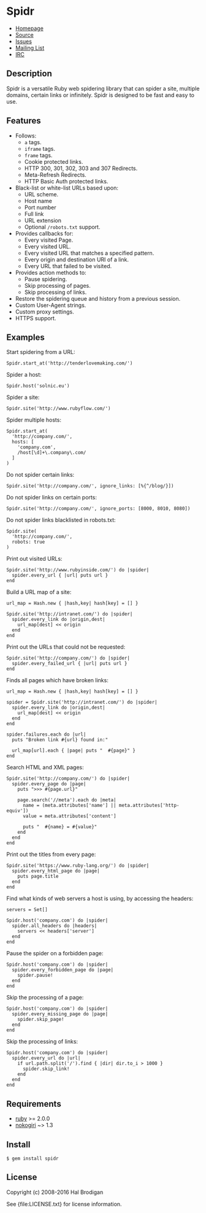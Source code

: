# Spidr

* [Homepage](https://github.com/postmodern/spidr#readme)
* [Source](https://github.com/postmodern/spidr)
* [Issues](https://github.com/postmodern/spidr/issues)
* [Mailing List](http://groups.google.com/group/spidr)
* [IRC](http://webchat.freenode.net/?channels=spidr&uio=d4)

## Description

Spidr is a versatile Ruby web spidering library that can spider a site,
multiple domains, certain links or infinitely. Spidr is designed to be fast
and easy to use.

## Features

* Follows:
  * `a` tags.
  * `iframe` tags.
  * `frame` tags.
  * Cookie protected links.
  * HTTP 300, 301, 302, 303 and 307 Redirects.
  * Meta-Refresh Redirects.
  * HTTP Basic Auth protected links.
* Black-list or white-list URLs based upon:
  * URL scheme.
  * Host name
  * Port number
  * Full link
  * URL extension
  * Optional `/robots.txt` support.
* Provides callbacks for:
  * Every visited Page.
  * Every visited URL.
  * Every visited URL that matches a specified pattern.
  * Every origin and destination URI of a link.
  * Every URL that failed to be visited.
* Provides action methods to:
  * Pause spidering.
  * Skip processing of pages.
  * Skip processing of links.
* Restore the spidering queue and history from a previous session.
* Custom User-Agent strings.
* Custom proxy settings.
* HTTPS support.

## Examples

Start spidering from a URL:

    Spidr.start_at('http://tenderlovemaking.com/')

Spider a host:

    Spidr.host('solnic.eu')

Spider a site:

    Spidr.site('http://www.rubyflow.com/')

Spider multiple hosts:

    Spidr.start_at(
      'http://company.com/',
      hosts: [
        'company.com',
        /host[\d]+\.company\.com/
      ]
    )

Do not spider certain links:

    Spidr.site('http://company.com/', ignore_links: [%{^/blog/}])

Do not spider links on certain ports:

    Spidr.site('http://company.com/', ignore_ports: [8000, 8010, 8080])

Do not spider links blacklisted in robots.txt:

    Spidr.site(
      'http://company.com/',
      robots: true
    )

Print out visited URLs:

    Spidr.site('http://www.rubyinside.com/') do |spider|
      spider.every_url { |url| puts url }
    end

Build a URL map of a site:

    url_map = Hash.new { |hash,key| hash[key] = [] }

    Spidr.site('http://intranet.com/') do |spider|
      spider.every_link do |origin,dest|
        url_map[dest] << origin
      end
    end

Print out the URLs that could not be requested:

    Spidr.site('http://company.com/') do |spider|
      spider.every_failed_url { |url| puts url }
    end

Finds all pages which have broken links:

    url_map = Hash.new { |hash,key| hash[key] = [] }

    spider = Spidr.site('http://intranet.com/') do |spider|
      spider.every_link do |origin,dest|
        url_map[dest] << origin
      end
    end

    spider.failures.each do |url|
      puts "Broken link #{url} found in:"

      url_map[url].each { |page| puts "  #{page}" }
    end

Search HTML and XML pages:

    Spidr.site('http://company.com/') do |spider|
      spider.every_page do |page|
        puts ">>> #{page.url}"

        page.search('//meta').each do |meta|
          name = (meta.attributes['name'] || meta.attributes['http-equiv'])
          value = meta.attributes['content']

          puts "  #{name} = #{value}"
        end
      end
    end

Print out the titles from every page:

    Spidr.site('https://www.ruby-lang.org/') do |spider|
      spider.every_html_page do |page|
        puts page.title
      end
    end

Find what kinds of web servers a host is using, by accessing the headers:

    servers = Set[]

    Spidr.host('company.com') do |spider|
      spider.all_headers do |headers|
        servers << headers['server']
      end
    end

Pause the spider on a forbidden page:

    Spidr.host('company.com') do |spider|
      spider.every_forbidden_page do |page|
        spider.pause!
      end
    end

Skip the processing of a page:

    Spidr.host('company.com') do |spider|
      spider.every_missing_page do |page|
        spider.skip_page!
      end
    end

Skip the processing of links:

    Spidr.host('company.com') do |spider|
      spider.every_url do |url|
        if url.path.split('/').find { |dir| dir.to_i > 1000 }
          spider.skip_link!
        end
      end
    end

## Requirements

* [ruby] >= 2.0.0
* [nokogiri] ~> 1.3

## Install

    $ gem install spidr

## License

Copyright (c) 2008-2016 Hal Brodigan

See {file:LICENSE.txt} for license information.

[ruby]: https://www.ruby-lang.org/
[nokogiri]: http://www.nokogiri.org/
